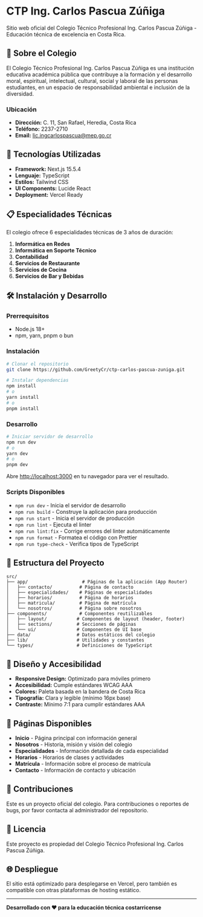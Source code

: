 # CTP Ing. Carlos Pascua Zúñiga

Sitio web oficial del Colegio Técnico Profesional Ing. Carlos Pascua Zúñiga - Educación técnica de excelencia en Costa Rica.

## 🏫 Sobre el Colegio

El Colegio Técnico Profesional Ing. Carlos Pascua Zúñiga es una institución educativa académica pública que contribuye a la formación y el desarrollo moral, espiritual, intelectual, cultural, social y laboral de las personas estudiantes, en un espacio de responsabilidad ambiental e inclusión de la diversidad.

### Ubicación
- **Dirección:** C. 11, San Rafael, Heredia, Costa Rica
- **Teléfono:** 2237-2710
- **Email:** lic.ingcarlospascua@mep.go.cr

## 🚀 Tecnologías Utilizadas

- **Framework:** Next.js 15.5.4
- **Lenguaje:** TypeScript
- **Estilos:** Tailwind CSS
- **UI Components:** Lucide React
- **Deployment:** Vercel Ready

## 📋 Especialidades Técnicas

El colegio ofrece 6 especialidades técnicas de 3 años de duración:

1. **Informática en Redes**
2. **Informática en Soporte Técnico**
3. **Contabilidad**
4. **Servicios de Restaurante**
5. **Servicios de Cocina**
6. **Servicios de Bar y Bebidas**

## 🛠️ Instalación y Desarrollo

### Prerrequisitos
- Node.js 18+ 
- npm, yarn, pnpm o bun

### Instalación
```bash
# Clonar el repositorio
git clone https://github.com/GreetyCr/ctp-carlos-pascua-zuniga.git

# Instalar dependencias
npm install
# o
yarn install
# o
pnpm install
```

### Desarrollo
```bash
# Iniciar servidor de desarrollo
npm run dev
# o
yarn dev
# o
pnpm dev
```

Abre [http://localhost:3000](http://localhost:3000) en tu navegador para ver el resultado.

### Scripts Disponibles

- `npm run dev` - Inicia el servidor de desarrollo
- `npm run build` - Construye la aplicación para producción
- `npm run start` - Inicia el servidor de producción
- `npm run lint` - Ejecuta el linter
- `npm run lint:fix` - Corrige errores del linter automáticamente
- `npm run format` - Formatea el código con Prettier
- `npm run type-check` - Verifica tipos de TypeScript

## 📁 Estructura del Proyecto

```
src/
├── app/                    # Páginas de la aplicación (App Router)
│   ├── contacto/          # Página de contacto
│   ├── especialidades/    # Páginas de especialidades
│   ├── horarios/          # Página de horarios
│   ├── matricula/         # Página de matrícula
│   └── nosotros/          # Página sobre nosotros
├── components/            # Componentes reutilizables
│   ├── layout/           # Componentes de layout (header, footer)
│   ├── sections/         # Secciones de páginas
│   └── ui/               # Componentes de UI base
├── data/                 # Datos estáticos del colegio
├── lib/                  # Utilidades y constantes
└── types/                # Definiciones de TypeScript
```

## 🎨 Diseño y Accesibilidad

- **Responsive Design:** Optimizado para móviles primero
- **Accesibilidad:** Cumple estándares WCAG AAA
- **Colores:** Paleta basada en la bandera de Costa Rica
- **Tipografía:** Clara y legible (mínimo 16px base)
- **Contraste:** Mínimo 7:1 para cumplir estándares AAA

## 📱 Páginas Disponibles

- **Inicio** - Página principal con información general
- **Nosotros** - Historia, misión y visión del colegio
- **Especialidades** - Información detallada de cada especialidad
- **Horarios** - Horarios de clases y actividades
- **Matrícula** - Información sobre el proceso de matrícula
- **Contacto** - Información de contacto y ubicación

## 🤝 Contribuciones

Este es un proyecto oficial del colegio. Para contribuciones o reportes de bugs, por favor contacta al administrador del repositorio.

## 📄 Licencia

Este proyecto es propiedad del Colegio Técnico Profesional Ing. Carlos Pascua Zúñiga.

## 🌐 Despliegue

El sitio está optimizado para desplegarse en Vercel, pero también es compatible con otras plataformas de hosting estático.

---

**Desarrollado con ❤️ para la educación técnica costarricense**